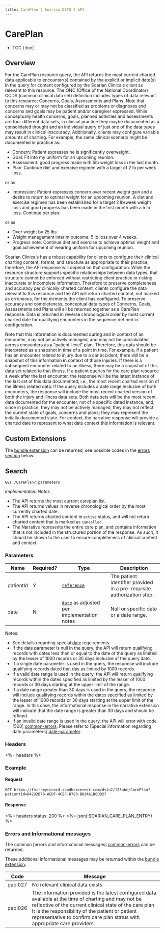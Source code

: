 ```yaml
---
title: CarePlan | Soarian DSTU 2 API
---
```


# CarePlan

* TOC
{:toc}

## Overview

For the CarePlan resource query, the API returns the most current charted data applicable to encounter(s) contained by the explicit or implicit date(s) in the query for content configured by the Soarian Clinicals client as relevant to this resource. The ONC (Office of the National Coordinator) CCDS (common clinical data set) definition includes types of data relevant to this resource: Concerns, Goals, Assessments and Plans. Note that concerns may or may not be classified as problems or diagnoses and concerns and goals may be patient and/or caregiver expressed. While conceptually health concerns, goals, planned activities and assessments are four different data sets, in clinical practice they maybe documented as a consolidated thought and an individual query of just one of the data types may result in clinical inaccuracy. Additionally, clients may configure variable amounts of charting. For example, the same clinical scenario might be documented in practice as:

* Concern: Patient expresses he is significantly overweight.
* Goal: Fit into my uniform for an upcoming reunion.
* Assessment: good progress made with 5lb weight loss in the last month.
* Plan: Continue diet and exercise regimen with a target of 2 lb per week loss.

or as

* Impression: Patient expresses concern over recent weight gain and a desire to return to optimal weight for an upcoming reunion. A diet and exercise regimen has been established for a target 2 lb/week weight loss and good progress has been made in the first month with a 5 lb loss. Continue per plan.

or as

* Over weight by 25 lbs.
* Weight management interim outcome: 5 lb loss over 4 weeks.
* Progress note: Continue diet and exercise to achieve optimal weight and goal achievement of wearing uniform for upcoming reunion.

Soarian Clinicals has a robust capability for clients to configure their clinical charting content, format, and structure as appropriate to their practice; therefore, the API response will depend on that configuration. While the resource structure supports specific relationships between data types, that structure cannot be enforced without restricting client practice or risking inaccurate or incomplete information. Therefore to preserve completeness and accuracy per clinically charted content, clients configure the data relevant to this resource and the API will return charted content, not marked as erroneous, for the elements the client has configured. To preserve accuracy and completeness, conceptual data types of Concerns, Goals, Assessments and Plans will all be returned together as a CarePlan response. Data is returned in reverse chronological order by most current charted date for qualifying encounters in the sequence defined in configuration.

Note that this information is documented during and in context of an encounter, may not be actively managed, and may not be consolidated across encounters as a "patient-level" plan. Therefore, this data should be interpreted as a snapshot in time of a point in time. For example, if a patient has an encounter related to injury due to a car accident, there will be a snapshot of this information in context of those injuries. If there is a subsequent encounter related to an illness, there may be a snapshot of this data set related to that illness. If a patient queries for the care plan resource a week after the last encounter, the response will be the latest instance of the last set of this data documented; i.e., the most recent charted version of the illness related data. If the query includes a date range inclusive of both encounters, the response will include the most recent charted version of both the injury and illness data sets. Both data sets will be the most recent data documented for the encounter, not of a specific dated instance, and, since in practice, they may not be actively managed, they may not reflect the current state of goals, concerns and plans; they may represent the initially documented state. For context, the narrative response will provide a charted date to represent to what date context this information is relevant.

## Custom Extensions

The [bundle extension] can be returned, see possible codes in the [errors section] below.

## Search

	GET /CarePlan?:parameters

_Implementation Notes_

* The API returns the most current careplan list.
* The API returns values in reverse chronological order by the most currently charted date.
* The API returns charted content in `active` status, and will not return charted content that is marked as `cancelled`.
* The Narrative represents the entire care plan, and contains information that is not included in the structured portion of the response. As such, it should be shown to the user to ensure completeness of clinical content and context.

### Parameters

 Name      | Required? | Type                                          | Description
-----------|-----------|-----------------------------------------------|------------------------------------------------------------------------
 patientId | Y         | [`reference`]                                 | The patient identifier provided in a pre-requisite authorization step.
 date      | N         | [`date`] as adjusted per implementation notes | Null or specific date or a date range.

Notes:

* See details regarding special [date][date-parameter] requirements.
* If the date parameter is null in the query, the API will return qualifying records with dates less than or equal to the date of the query as limited by the lesser of 1000 records or 30 days inclusive of the query date.
* If a single date parameter is used in the query, the response will include qualifying records dated that day as limited by 1000 records.
* If a valid date range is used in the query, the API will return qualifying records within the dates specified as limited by the lesser of 1000 records or 30 days starting at the upper limit of the range.
* If a date range greater than 30 days is used in the query, the response will include qualifying records within the dates specified as limited by the lesser of 1000 records or 30 days starting at the upper limit of the range. In this case, the informational response in the narrative extension will indicate that the date range is greater than 30 days and should be refined.
* If an invalid date range is used in the query, the API will error with code [500] [common-errors]. Please refer to [Special information regarding date parameters] [date-parameter].

### Headers

<%= headers %>

### Example

#### Request

	GET https://fhir-myrecord.sandboxcerner.com/dstu2/123abc/CarePlan?patientId=D4292B7B-AEDF-4CEF-B783-BD3AA1B0DD27

#### Response

<%= headers status: 200 %>
<%= json(:SOARIAN_CARE_PLAN_ENTRY) %>

### Errors and Informational messages

The common [errors and informational messages] [common-errors] can be returned.

These additional informational messages may be returned within the [bundle extension]:

Code    | Message
---------|---------------------------------------------------------------------------------------------------------------------------------------------------------------------------------------------------------------------------------------------------------------------------------------------------
 papi027 | No relevant clinical data exists.
 papi026 | The information provided is the latest configured data available at the time of charting and may not be reflective of the current clinical state of the care plan. It is the responsibility of the patient or patient representative to confirm care plan status with appropriate care providers.

[bundle extension]: ../../#bundle-message-extension
[errors section]: #errors-and-informational-messages
[`reference`]: http://hl7.org/fhir/DSTU2/search.html#reference
[`date`]: http://hl7.org/fhir/DSTU2/search.html#date
[common-errors]: ../../common-errors
[date-parameter]: ../../#special-information-regarding-date-parameters
